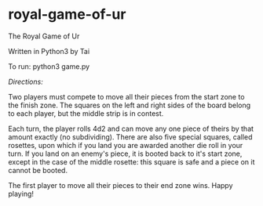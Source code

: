 # royal-game-of-ur
The Royal Game of Ur

Written in Python3 by Tai

To run:
	python3 game.py
	

*Directions:*

Two players must compete to move all their pieces from the start zone to the finish zone. The squares on the left and right sides of the board belong to each player, but the middle strip is in contest.

Each turn, the player rolls 4d2 and can move any one piece of theirs by that amount exactly (no subdividing). There are also five special squares, called rosettes, upon which if you land you are awarded another die roll in your turn. If you land on an enemy's piece, it is booted back to it's start zone, except in the case of the middle rosette: this square is safe and a piece on it cannot be booted.

The first player to move all their pieces to their end zone wins. Happy playing!
